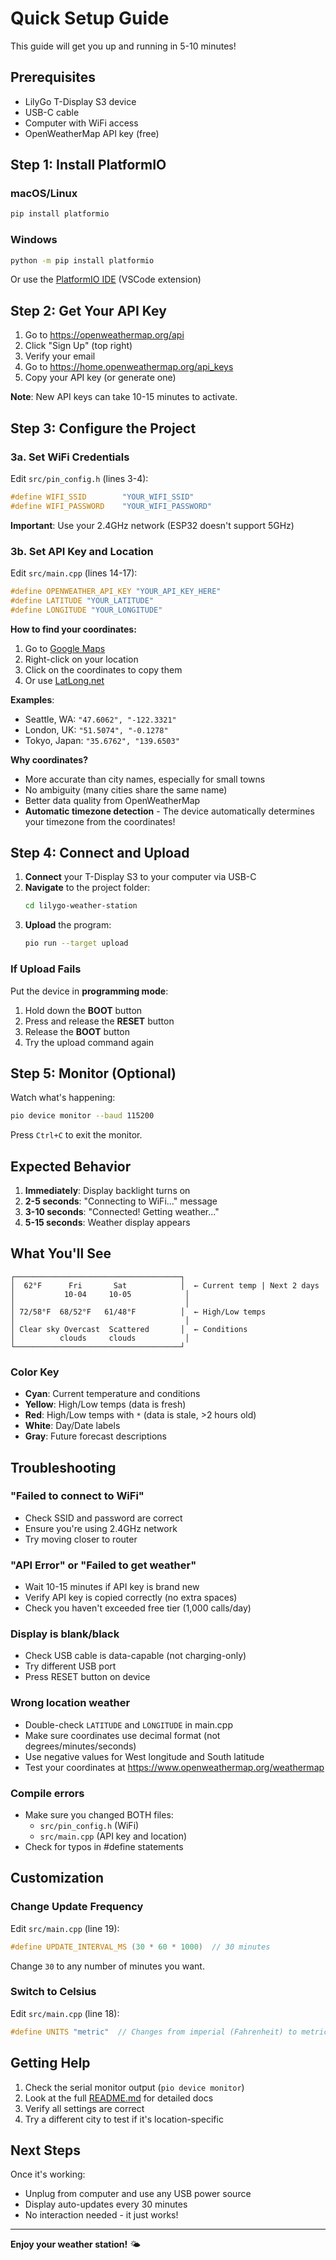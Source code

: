 # Quick Setup Guide

This guide will get you up and running in 5-10 minutes!

## Prerequisites

- LilyGo T-Display S3 device
- USB-C cable
- Computer with WiFi access
- OpenWeatherMap API key (free)

## Step 1: Install PlatformIO

### macOS/Linux
```bash
pip install platformio
```

### Windows
```bash
python -m pip install platformio
```

Or use the [PlatformIO IDE](https://platformio.org/platformio-ide) (VSCode extension)

## Step 2: Get Your API Key

1. Go to https://openweathermap.org/api
2. Click "Sign Up" (top right)
3. Verify your email
4. Go to https://home.openweathermap.org/api_keys
5. Copy your API key (or generate one)

**Note**: New API keys can take 10-15 minutes to activate.

## Step 3: Configure the Project

### 3a. Set WiFi Credentials

Edit `src/pin_config.h` (lines 3-4):
```cpp
#define WIFI_SSID        "YOUR_WIFI_SSID"
#define WIFI_PASSWORD    "YOUR_WIFI_PASSWORD"
```

**Important**: Use your 2.4GHz network (ESP32 doesn't support 5GHz)

### 3b. Set API Key and Location

Edit `src/main.cpp` (lines 14-17):
```cpp
#define OPENWEATHER_API_KEY "YOUR_API_KEY_HERE"
#define LATITUDE "YOUR_LATITUDE"
#define LONGITUDE "YOUR_LONGITUDE"
```

**How to find your coordinates:**
1. Go to [Google Maps](https://maps.google.com)
2. Right-click on your location
3. Click on the coordinates to copy them
4. Or use [LatLong.net](https://www.latlong.net/)

**Examples**:
- Seattle, WA: `"47.6062", "-122.3321"`
- London, UK: `"51.5074", "-0.1278"`
- Tokyo, Japan: `"35.6762", "139.6503"`

**Why coordinates?**
- More accurate than city names, especially for small towns
- No ambiguity (many cities share the same name)
- Better data quality from OpenWeatherMap
- **Automatic timezone detection** - The device automatically determines your timezone from the coordinates!

## Step 4: Connect and Upload

1. **Connect** your T-Display S3 to your computer via USB-C
2. **Navigate** to the project folder:
   ```bash
   cd lilygo-weather-station
   ```
3. **Upload** the program:
   ```bash
   pio run --target upload
   ```

### If Upload Fails

Put the device in **programming mode**:
1. Hold down the **BOOT** button
2. Press and release the **RESET** button
3. Release the **BOOT** button
4. Try the upload command again

## Step 5: Monitor (Optional)

Watch what's happening:
```bash
pio device monitor --baud 115200
```

Press `Ctrl+C` to exit the monitor.

## Expected Behavior

1. **Immediately**: Display backlight turns on
2. **2-5 seconds**: "Connecting to WiFi..." message
3. **3-10 seconds**: "Connected! Getting weather..."
4. **5-15 seconds**: Weather display appears

## What You'll See

```
┌─────────────────────────────────────┐
│  62°F      Fri       Sat            │  ← Current temp | Next 2 days
│           10-04     10-05            │
│                                      │
│ 72/58°F  68/52°F   61/48°F          │  ← High/Low temps
│                                      │
│ Clear sky Overcast  Scattered       │  ← Conditions
│          clouds     clouds           │
└─────────────────────────────────────┘
```

### Color Key
- **Cyan**: Current temperature and conditions
- **Yellow**: High/Low temps (data is fresh)
- **Red**: High/Low temps with `*` (data is stale, >2 hours old)
- **White**: Day/Date labels
- **Gray**: Future forecast descriptions

## Troubleshooting

### "Failed to connect to WiFi"
- Check SSID and password are correct
- Ensure you're using 2.4GHz network
- Try moving closer to router

### "API Error" or "Failed to get weather"
- Wait 10-15 minutes if API key is brand new
- Verify API key is copied correctly (no extra spaces)
- Check you haven't exceeded free tier (1,000 calls/day)

### Display is blank/black
- Check USB cable is data-capable (not charging-only)
- Try different USB port
- Press RESET button on device

### Wrong location weather
- Double-check `LATITUDE` and `LONGITUDE` in main.cpp
- Make sure coordinates use decimal format (not degrees/minutes/seconds)
- Use negative values for West longitude and South latitude
- Test your coordinates at https://www.openweathermap.org/weathermap

### Compile errors
- Make sure you changed BOTH files:
  - `src/pin_config.h` (WiFi)
  - `src/main.cpp` (API key and location)
- Check for typos in #define statements

## Customization

### Change Update Frequency

Edit `src/main.cpp` (line 19):
```cpp
#define UPDATE_INTERVAL_MS (30 * 60 * 1000)  // 30 minutes
```

Change `30` to any number of minutes you want.

### Switch to Celsius

Edit `src/main.cpp` (line 18):
```cpp
#define UNITS "metric"  // Changes from imperial (Fahrenheit) to metric (Celsius)
```

## Getting Help

1. Check the serial monitor output (`pio device monitor`)
2. Look at the full [README.md](README.md) for detailed docs
3. Verify all settings are correct
4. Try a different city to test if it's location-specific

## Next Steps

Once it's working:
- Unplug from computer and use any USB power source
- Display auto-updates every 30 minutes
- No interaction needed - it just works!

---

**Enjoy your weather station!** 🌤️



